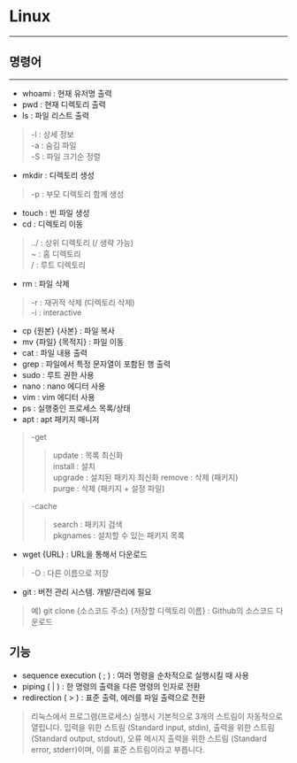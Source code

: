 # Linux  
---
## 명령어  
---  
- whoami : 현재 유저명 출력  
- pwd : 현재 디렉토리 출력  
- ls : 파일 리스트 출력  
> -l : 상세 정보  
  -a : 숨김 파일  
  -S : 파일 크기순 정렬  
- mkdir : 디렉토리 생성 
> -p : 부모 디렉토리 함께 생성  
- touch : 빈 파일 생성  
- cd : 디렉토리 이동  
> ../  : 상위 디렉토리 (/ 생략 가능)  
  ~ : 홈 디렉토리  
  / : 루트 디렉토리  
- rm : 파일 삭제
> -r : 재귀적 삭제 (디렉토리 삭제)  
  -i : interactive  
- cp {원본} {사본} : 파일 복사  
- mv {파일} {목적지} : 파일 이동  
- cat : 파일 내용 출력  
- grep : 파일에서 특정 문자열이 포함된 행 출력  
- sudo : 루트 권한 사용  
- nano : nano 에디터 사용  
- vim : vim 에디터 사용  
- ps : 실행중인 프로세스 목록/상태  
- apt : apt 패키지 매니저  
> -get  
>   > update : 목록 최신화  
      install : 설치  
      upgrade : 설치된 패키지 최신화
      remove : 삭제 (패키지)  
      purge : 삭제 (패키지 + 설정 파일)  
      
>  -cache  
>   > search : 패키지 검색  
      pkgnames : 설치할 수 있는 패키지 목록  
- wget {URL} : URL을 통해서 다운로드  
> -O : 다른 이름으로 저장  

- git : 버전 관리 시스템. 개발/관리에 필요
> 예) git clone {소스코드 주소} {저장할 디렉토리 이름} : Github의 소스코드 다운로드

## 기능

- sequence execution ( ; ) : 여러 명령을 순차적으로 실행시킬 때 사용  
- piping ( | ) : 한 명령의 출력을 다른 명령의 인자로 전환  
- redirection ( > ) : 표준 출력, 에러를 파일 출력으로 전환  
> 리눅스에서 프로그램(프로세스) 실행시 기본적으로 3개의 스트림이 자동적으로 열립니다. 입력을 위한 스트림 (Standard input, stdin), 출력을 위한 스트림 (Standard output, stdout), 오류 메시지 출력을 위한 스트림 (Standard error, stderr)이며, 이를 표준 스트림이라고 부릅니다.  



